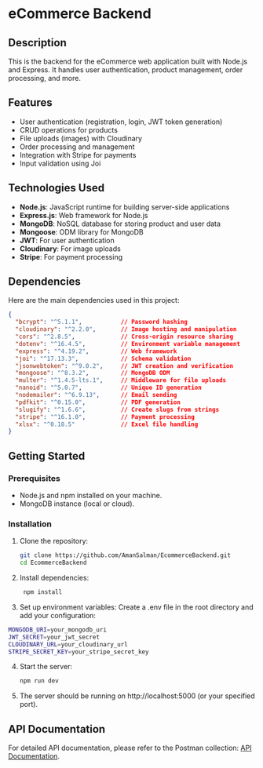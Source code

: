 # eCommerce Backend
## Description
This is the backend for the eCommerce web application built with Node.js and Express. It handles user authentication, product management, order processing, and more.
## Features
- User authentication (registration, login, JWT token generation)
- CRUD operations for products
- File uploads (images) with Cloudinary
- Order processing and management
- Integration with Stripe for payments
- Input validation using Joi
## Technologies Used
- **Node.js**: JavaScript runtime for building server-side applications
- **Express.js**: Web framework for Node.js
- **MongoDB**: NoSQL database for storing product and user data
- **Mongoose**: ODM library for MongoDB
- **JWT**: For user authentication
- **Cloudinary**: For image uploads
- **Stripe**: For payment processing

## Dependencies
Here are the main dependencies used in this project:

```json
{
  "bcrypt": "^5.1.1",           // Password hashing
  "cloudinary": "^2.2.0",       // Image hosting and manipulation
  "cors": "^2.8.5",             // Cross-origin resource sharing
  "dotenv": "^16.4.5",          // Environment variable management
  "express": "^4.19.2",         // Web framework
  "joi": "^17.13.3",            // Schema validation
  "jsonwebtoken": "^9.0.2",     // JWT creation and verification
  "mongoose": "^8.3.2",         // MongoDB ODM
  "multer": "^1.4.5-lts.1",     // Middleware for file uploads
  "nanoid": "^5.0.7",           // Unique ID generation
  "nodemailer": "^6.9.13",      // Email sending
  "pdfkit": "^0.15.0",          // PDF generation
  "slugify": "^1.6.6",          // Create slugs from strings
  "stripe": "^16.1.0",          // Payment processing
  "xlsx": "^0.18.5"             // Excel file handling
}
```
## Getting Started

### Prerequisites
- Node.js and npm installed on your machine.
- MongoDB instance (local or cloud).

### Installation
1. Clone the repository:
   ```bash
   git clone https://github.com/AmanSalman/EcommerceBackend.git
   cd EcommerceBackend
2. Install dependencies:
   ```bash
    npm install
3. Set up environment variables:
Create a .env file in the root directory and add your configuration:
```bash
MONGODB_URI=your_mongodb_uri
JWT_SECRET=your_jwt_secret
CLOUDINARY_URL=your_cloudinary_url
STRIPE_SECRET_KEY=your_stripe_secret_key
```
4. Start the server:
    ```bash
    npm run dev
    ```
5. The server should be running on http://localhost:5000 (or your specified port).

## API Documentation
For detailed API documentation, please refer to the Postman collection: [API Documentation](https://documenter.getpostman.com/view/30950345/2sA3JM8haX).
